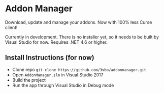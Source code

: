 # Addon Manager

Download, update and manage your addons. Now with 100% less Curse client!

Currently in development. There is no installer yet, so it needs to be built by Visual Studio for now. Requires .NET 4.6 or higher.

## Install Instructions (for now)
* Clone repo `git clone https://github.com/3vbo/addonmanager.git`
* Open `AddonManager.sln` in Visual Studio 2017
* Build the project
* Run the app through Visual Studio in Debug mode
